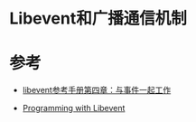 # Libevent和广播通信机制

# 参考

* [ libevent参考手册第四章：与事件一起工作](http://blog.csdn.net/laoyi_grace/article/details/6539244)

* [Programming with Libevent](http://www.wangafu.net/~nickm/libevent-book/)
